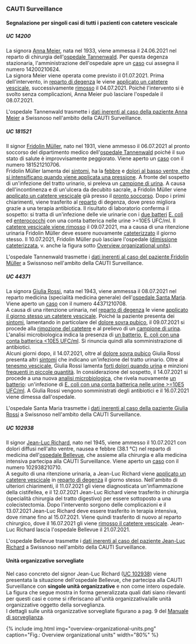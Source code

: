 ### CAUTI Surveillance
#### Segnalazione per singoli casi di tutti i pazienti con catetere vescicale

##### UC 14200
La signora [Anna Meier](Patient-AnnaMeier.html), nata nel 1933, viene ammessa il 24.06.2021 nel reparto di chirurgia dell'[ospedale Tannenwald](Organization-SpitalTannenwald.html). Per questa degenza stazionaria, l'amministrazione dell'ospedale apre un [caso](Encounter-Encounter-14200210624.html) cui assegna il numero 14200210624.   
La signora Meier viene operata come previsto il 01.07.2021. Prima dell'intervento, in [reparto di degenza](Location-BettenstationTannenwald.html) le viene [applicato un catetere vescicale](Procedure-InsertCatheter-20210701-14200210624.html), successivamente [rimosso](Procedure-RemoveCatheter-20210704-14200210624.html) il 04.07.2021. Poiché l'intervento si è svolto senza complicazioni, Anna Meier può lasciare l'ospedale il 08.07.2021.

L'ospedale Tannenwald trasmette i [dati inerenti al caso della paziente Anna Meier](Bundle-MessageUC14200.html) a Swissnoso nell'ambito della CAUTI Surveillance.

##### UC 181521
Il signor [Fridolin Müller](Patient-FridolinMueller.html), nato nel 1931, viene ammesso il 06.07.2021 al pronto soccorso del dipartimento medico dell'[ospedale Tannenwald](Organization-SpitalTannenwald.html) poiché il suo stato di salute è improvvisamente peggiorato. Viene aperto un [caso](Encounter-Encounter-181521210706.html) con il numero 181521210706.   
Fridolin Müller lamenta dei [sintomi](Observation-Symptoms-20210706-181521210706.html), ha la [febbre](Observation-Fever-20210706-181521210706.html) e [dolori al basso ventre, che si intensificano quando viene applicata una pressione](Observation-SuprapubicTenderness-20210706-181521210706.html). A fronte del sospetto di un'infezione del tratto urinario, si preleva un [campione di urina](Procedure-Microbiology-20210706-181521210706.html). A causa dell'incontinenza e di un'ulcera da decubito sacrale, a Fridolin Müller viene [applicato un catetere vescicale](Procedure-InsertCatheter1-20210706-181521210706.html) già presso il [pronto soccorso](Location-NotfallstationTannenwald.html). Dopo i primi chiarimenti, viene trasferito al [reparto](Location-BettenstationTannenwald.html) di degenza, dove preso migliora grazie a una terapia antibiotica. Il risultato di laboratorio conferma il sospetto: si tratta di un'infezione delle vie urinarie con i [due batteri](Observation-NumberOfDifferentGerms-20210706-181521210706.html) [E. coli](Observation-Germ1-20210706-181521210706.html) ed [enterococchi](Observation-Germ2-20210706-181521210706.html) con una conta batterica nelle urine >=10E5 UFC/ml. Il [catetere vescicale viene rimosso](Procedure-RemoveCatheter1-20210709-181521210706.html) il 09.07.2021, ma a causa di una ritenzione urinaria Fridolin Müller deve essere nuovamente [cateterizzato](Procedure-InsertCatheter2-20210709-181521210706.html) il giorno stesso. Il 10.07.2021, Fridolin Müller può lasciare l'ospedale ([dimissione cateterizzata](Procedure-RemoveCatheter2-20210710-181521210706.html), v. anche la figura sotto [Overview organizational units](usecases-it.html#überwachte-organisationeinheiten)).

L'ospedale Tannenwald trasmette i [dati inerenti al caso del paziente Fridolin Müller](Bundle-MessageUC181521.html) a Swissnoso nell'ambito della CAUTI Surveillance.

##### UC 44371
La signora [Giulia Rossi](Patient-GiuliaRossi.html), nata nel 1943, viene ammessa il 08.07.2021 nel reparto medicina (specialità medicina generale) dell'[ospedale Santa Maria](Organization-OspedaleSantaMaria.html). Viene aperto un [caso](Encounter-Encounter-44371210708.html) con il numero 44371210708.   
A causa di una ritenzione urinaria, nel [reparto di degenza](Location-DegenzaSantaMaria.html) le viene [applicato il giorno stesso un catetere vescicale](Procedure-InsertCatheter-20210708-44371210708.html). Poiché la paziente presenta dei [sintomi](Observation-Symptoms1-20210709-44371210708.html), lamentando in particolare del [dolore sovra pubico](Observation-SuprapubicTenderness1-20210709-44371210708.html), il 09.07.2021 si procede alla [rimozione del catetere](Procedure-RemoveCatheter-20210709-44371210708.html) e al prelievo di un [campione di urina](Procedure-Microbiology1-20210709-44371210708.html). L'analisi microbiologica indica la presenza di [un batterio](Observation-NumberOfDifferentGerms-20210709-44371210708.html), [E. coli con una conta batterica <10E5 UFC/ml](Observation-Germ1-20210709-44371210708.html). Si rinuncia quindi alla somministrazione di antibiotici.   
Alcuni giorni dopo, il 14.07.2021, oltre al [dolore sovra pubico](Observation-SuprapubicTenderness2-20210714-44371210708.html) Giulia Rossi presenta altri [sintomi](Observation-Symptoms2-20210714-44371210708.html) che indicano un'infezione del tratto urinario. Oltre al [tenesmo vescicale](Observation-UrinaryUrgency2-20210714-44371210708.html), Giulia Rossi lamenta [forti dolori quando urina](Observation-Dysuria2-20210714-44371210708.html) e minzioni [frequenti in piccole quantità](Observation-UrinaryFrequency2-20210714-44371210708.html). In considerazione del sospetto, il 14.07.2021 si procede a una nuova [analisi microbiologica](Procedure-Microbiology2-20210714-44371210708.html), che rivela nuovamente [un batterio](Observation-NumberOfDifferentGerms-20210714-44371210708.html): un'infezione di [E. coli con una conta batterica nelle urine >=10E5 UFC/ml](Observation-Germ1-20210714-44371210708.html). A Giulia Rossi vengono somministrati degli antibiotici e il 16.07.2021 viene dimessa dall'ospedale.

L'ospedale Santa Maria trasmette i [dati inerenti al caso della paziente Giulia Rossi](Bundle-MessageUC44371.html) a Swissnoso nell'ambito della CAUTI Surveillance.

##### UC 102938
Il signor [Jean-Luc Richard](Patient-JeanLucRichard.html), nato nel 1945, viene ammesso il 10.07.2021 con dolori diffusi nell'alto ventre, nausea e febbre (38.1 °C) nel reparto di medicina dell'[ospedale Bellevue](Organization-HopitalBellevue.html), che assieme alla chirurgia e alla medicina intensiva partecipa alla CAUTI Surveillance. Viene aperto un [caso](Encounter-Encounter-102938210710.html) con il numero 102938210710.   
A seguito di una ritenzione urinaria, a Jean-Luc Richard viene [applicato un catetere vescicale](Procedure-InsertCatheter-20210712-102938210710.html) in [reparto di degenza](Location-UniteHospitaliereBellevue.html) il giorno stesso. Nell'ambito di ulteriori chiarimenti, il 11.07.2021 gli viene diagnosticata un'infiammazione della cistifellea, e il 12.07.2021 Jean-Luc Richard viene trasferito in chirurgia (specialità chirurgia del tratto digestivo) per essere sottoposto a una colecistectomia. Dopo l'intervento sorgono delle complicazioni e il 13.07.2021 Jean-Luc Richard deve essere trasferito in terapia intensiva, dove rimane fino al 15.07.2021. Viene quindi trasferito di nuovo al reparto chirurgico, dove il 16.07.2021 gli viene [rimosso il catetere vescicale](Procedure-RemoveCatheter-20210716-102938210710.html). Jean-Luc Richard lascia l'ospedale Bellevue il 21.07.2021.

L'ospedale Bellevue trasmette i [dati inerenti al caso del paziente Jean-Luc Richard](Bundle-MessageUC102938.html) a Swissnoso nell'ambito della CAUTI Surveillance.

#### Unità organizzative sorvegliate
Nel caso concreto del signor Jean-Luc Richard ([UC 102938](usecases-it.html#uc-102938)) viene presentata la situazione dell'ospedale Bellevue, che partecipa alla CAUTI Surveillance con **singole unità organizzative** e non come intero ospedale. La figura che segue mostra in forma generalizzata quali dati siano rilevanti per questi casi e come si riferiscano all'unità organizzativa/alle unità organizzative oggetto della sorveglianza.   
I dettagli sulle unità organizzative sorvegliate figurano a pag. 9 del [Manuale di sorveglianza](https://www.swissnoso.ch/fileadmin/module/cauti_surveillance/Dokumente_I/220228_Swissnoso_CAUTI_Surveillance_Manuale_V1.2.pdf).

{% include img.html img="overview-organizational-units.png" caption="Fig.: Overview organizational units" width="80%" %}
